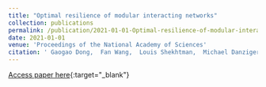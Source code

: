 ```yaml
---
title: "Optimal resilience of modular interacting networks"
collection: publications
permalink: /publication/2021-01-01-Optimal-resilience-of-modular-interacting-networks
date: 2021-01-01
venue: 'Proceedings of the National Academy of Sciences'
citation: ' Gaogao Dong,  Fan Wang,  Louis Shekhtman,  Michael Danziger,  Jingfang Fan,  Ruijin Du,  Jianguo Liu,  Lixin Tian,  H. Stanley,  Shlomo Havlin, &quot;Optimal resilience of modular interacting networks.&quot; Proceedings of the National Academy of Sciences, 2021.'
---
```

[Access paper here](https://www.pnas.org/content/118/22/e1922831118){:target="_blank"}
